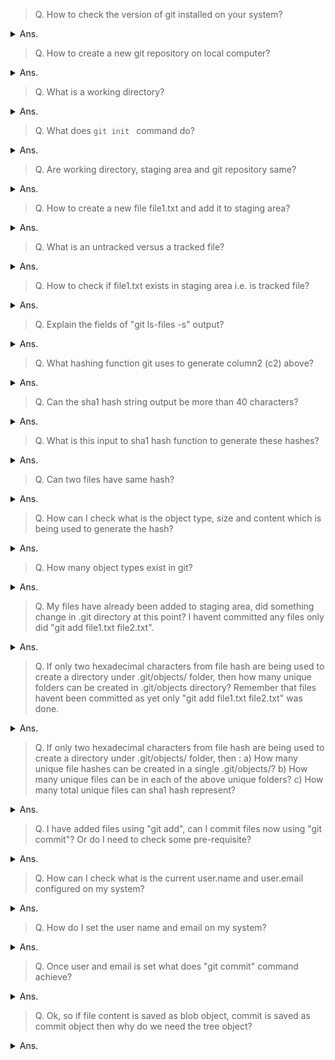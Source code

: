 > Q. How to check the version of git installed on your system?
<details><summary>Ans.</summary>
<p>

```
$ git version
```
</p>
</details>



> Q. How to create a new git repository on local computer?
<details><summary>Ans.</summary>
<p>

```
#Create a directory, move into it and run "git init"
$ mkdir -p /apps/myDir
$ cd /apps/myDir
$ git init
```
</p>
</details>


> Q. What is a working directory?
<details><summary>Ans.</summary>
<p>

```
It is the directory from where "git init" was run.
If "git init" was run from within "/apps/myDir" then "/apps/myDir/" is working directory.
$ pwd
/apps/
$ mkdir myDir
$ cd /apps/myDir
$ git init
```
</p>
</details>


> Q. What does ```git init ``` command do?
<details><summary>Ans.</summary>
<p>

```
git init creates a .git folder inside the folder from where the "git init" was run.
If "git init" was run from "/apps/myDir" then 
we will see "/apps/myDir/.git" folder after running init.
.git is the folder which git uses to track the 
various objects within a working directory (/apps/myDir/ in our case).
```
</p>
</details>


> Q. Are working directory, staging area and git repository same?
<details><summary>Ans.</summary>
<p>

```
Different. Between a file creation and until its committed it in git repo,
it is present in either one or more of these directories:

1) Working Directory:
This is where you ran git init command (has .git folder)
This is where you create the files/folders. Basically your code folder.

2) Staging Area:
This is where file gets added by using add command.
Exa. git add <filename> adds file to staging area.

3) Git Repository:
This is where file gets addded once an added file gets committed using commit command.
Exa. git commit -m "Message"
```
</p>
</details>


> Q. How to create a new file file1.txt and add it to staging area?
<details><summary>Ans.</summary>
<p>

```
#Using "git add" command
$ touch file1.txt
$ git add file1.txt
```
</p>
</details>

> Q. What is an untracked versus a tracked file?
<details><summary>Ans.</summary>
<p>

```
1) Untracked files:
Files which have been created by user but not added
to staging area using "git add". Untracked files are
shown in red in "git status" output.

2) Tracked files:
Files which have been addded to staging area but
haven't been committed as yet. Only "git add" has
been performed on these files, not "git commit".
Tracked files are shown in green in "git status" output.
```
</p>
</details>


> Q. How to check if file1.txt exists in staging area i.e. is tracked file?
<details><summary>Ans.</summary>
<p>

```
#Using "git status" or "git ls-files -s"
$ git status
$ git ls-files -s

"git status" will show currently tracked (not committed) 
files (file1.txt) in green.

###Perform below steps to see it in action
###create directory using "mkdir"
###move to directory using "cd"

$ mkdir test 
$ cd test 

###initialize repo using "git init"
###create a blank file in test directory using "touch"
$ git init 
$ touch file1.txt 

###check what files exist in working directory and are untracked using "git status". 
###file1.txt should be in red(untracked).
$ git status 

###check which files are in staging area using "git ls-files -s". 
###Should return nothing. 
$ git ls-files -s 

###create another blank file file2.txt in test directory.
###check what files exist in working directory and are untracked. 
###file1.txt and file2.txt should be in red(untracked).
$ touch file2.txt 
$ git status 

###add file1.txt to staging area using "git add"
###"git status" should now show file1.txt in green (tracked) 
###and file2.txt in red (untracked)
$ git add file1.txt 
$ git status 

###Below command should show file1.txt but not file2.txt
$ git ls-files -s 

###Should have content something similar to below
100644 e69de29bb2d1d6434b8b29ae775ad8c2e48c5391 0       file1.txt

###add file2.txt to staging area
$ git add file2.txt 

###Check file1.txt and file2.txt should be in green font
###representing them being in staging area.
$ git status 

###Below command should show file1.txt and file2.txt
###This can only confirm if file is in staging area or not
###Only a good test if files are being staged for the first time
###As even after doing commit these files should be present here
$ git ls-files -s 

###Should have content something similar to below
100644 e69de29bb2d1d6434b8b29ae775ad8c2e48c5391 0       file1.txt
100644 e69de29bb2d1d6434b8b29ae775ad8c2e48c5391 0       file2.txt
```
</p>
</details>


> Q. Explain the fields of "git ls-files -s" output?
<details><summary>Ans.</summary>
<p>

```
c1     c2                                       c3      c4
100644 e69de29bb2d1d6434b8b29ae775ad8c2e48c5391 0       file1.txt

Below are explanation of c1, c2, c3 and c4:
1) 100644    - c1 defines type of file and its permission
               (100 being regular file 644 being it permission out of 777)
2) e69de2... - c2 this is the hash of the file1.txt
3) 0         - c3 denotes how many versions of files exist in 
               the repo. 0 denotes 0th version (only one version)
4) file1.txt - c4 is the file name in staging area.
```
</p>
</details>

> Q. What hashing function git uses to generate column2 (c2) above?
<details><summary>Ans.</summary>
<p>

```
SHA1. Its output is a 40 characters long hexadecimal string
```
</p>
</details>


> Q. Can the sha1 hash string output be more than 40 characters?
<details><summary>Ans.</summary>
<p>

```
No. Since SHA1 generates 160 bits long hash and each character 
in hash string is a hexadecimal char (4 bits), hence
the hashing string can't be greater or less than 40 characters.
160 bits hash output / 4 bits to represent one hexadecimal character = 40 hexadecimal characters.
```
</p>
</details>

> Q. What is this input to sha1 hash function to generate these hashes?
<details><summary>Ans.</summary>
<p>

```
The hash is generated using 4 elements:
- type of object being staged/tracked.
- size of object
- padding null character '\0'
- file content.
```
</p>
</details>

> Q. Can two files have same hash?
<details><summary>Ans.</summary>
<p>

```
Yes, if the object type, size and content of two files is same then their hash will be equal.
```
</p>
</details>

> Q. How can I check what is the object type, size and content 
which is being used to generate the hash?
<details><summary>Ans.</summary>
<p>

```
Using "git cat-file" and the hash of the file we can get below (and other) info:
1) Content used for hash:
$ git cat-file -p e69de29bb2d1d6434b8b29ae775ad8c2e48c5391

2) Size of the file:
$ git cat-file -s e69de29bb2d1d6434b8b29ae775ad8c2e48c5391

3) Object type of the file:
$ git cat-file -t e69de29bb2d1d6434b8b29ae775ad8c2e48c5391
```
</p>
</details>


> Q. How many object types exist in git?
<details><summary>Ans.</summary>
<p>

```
There are four types of object:
1) blob - is used to store file data- it is generally a file.
2) commit - holds metadata for each change introduced in the repos. 
            It includes author, committer, commit-data, and log- messages.
3) tree - this is to reference filenames for the object types (files) and their hashes.
4) tag - arbitrary human-readable name to a specific object usually a commit.
```
</p>
</details>

> Q. My files have already been added to staging area, did something change in .git directory at this point?
I havent committed any files only did "git add file1.txt file2.txt".
<details><summary>Ans.</summary>
<p>

```
Once "git add" has been run, we saw the hash of the file objects has been created when we ran "git ls-files -s" to check staging area.
For every hash (therefore object) a directory/file gets created in .git/ folder. 
The naming convention of the file is as follows (keeping our file hash e69de29bb2d1d6434b8b29ae775ad8c2e48c5391 in mind):

$ workingDirectory/.git/<firstTwoHashCharacters/<Last38HasCharactersFileName>

In our example by adding file to staging area git created below directory and file as our file hash was e69de29bb2d1d6434b8b29ae775ad8c2e48c5391:
/apps/myDir/.git/objects/e6/9de29bb2d1d6434b8b29ae775ad8c2e48c5391

Since both files had same hash, hence only one file exists.
```
</p>
</details>

> Q. If only two hexadecimal characters from file hash are being used to create a directory under .git/objects/ folder,
then how many unique folders can be created in .git/objects directory?
Remember that files havent been committed as yet only "git add file1.txt file2.txt" was done.
<details><summary>Ans.</summary>
<p>

```
Bit of bit theory first:

Let's say you have one bit "X" to represent folder name, 
then you have only two options, either 0 or 1, which can be stored in "X". 
Hence only two folderNames are possible with a single bit "X".
i.e folderName 0 and folderName 1.

If you had 2 bits "XY" to represent folder name, 
now you can assign four folder names i.e. 00, 01, 10 and 11.

3 bits "XYZ", can assign eight folder names. 
i.e. 000, 001, 010, 011, 100, 101, 110, 111.

So having a total of N placeholders ( length("XYZ....") = N) 
where each one of these N placeholders can carry one out of M values
( M=2 in case of bit i.e. 0 or 1), will
make (M exponent N) naming values.

In above examples of "X", "XY" and "XYZ" we got
2 exp 1= 2 for "X" where M=2 (either 0 or 1) and N=1 length of "X"
2 exp 2= 4 for "XY" where M=2 (either 0 or 1) and N=3 length of "XY"
2 exp 3= 8 for "XYZ"... and so on 

With that under belt we know in case of git, it chooses first two hexadecimal
characters as folder name. Since each hexadecimal character is 4 bits long,
so in total git can use 4+4 = 8 bits to represent each folder. 

Hence total folders will be 2 exp N = 2 exp 8 = 256 folders.
$ workingDirectory/.git/<firstTwoHashCharacters/<Last38HasCharactersFileName>

In our example by adding file to staging area git 
created below directory and put a single file in it. 
Since the hash for our file was e69de29bb2d1d6434b8b29ae775ad8c2e48c5391, 
hence filename was created as:
/apps/myDir/.git/objects/e6/9de29bb2d1d6434b8b29ae775ad8c2e48c5391

where "e6" is folder and remaining 38 were used as filename.
```
</p>
</details>


> Q. If only two hexadecimal characters from file hash 
are being used to create a directory under .git/objects/ folder, then :
  a) How many unique file hashes can be created in a single .git/objects/<aGivenDirectory>?
  b) How many unique files can be in each of the above unique folders?
  c) How many total unique files can sha1 hash represent?
<details><summary>Ans.</summary>
<p>

```
If two char are used for folder name from the file hash
hence we have 
M = 2 (either 0 or 1)
N = 2 char * 4 bits per hex char

Hence, a total of 2 exp 8 = 256 folders.


Number of unique files per folder will be:
M = 2
N = 38 char * 4 bits per hex char

Hence a toal of 2 exp 152 unique files per folder.

Total number of unique folder/file combination will then be:
Total unique folders * Total unique files per folder
= (256) * (2 exp 152) ...... (xx)


Not surpisingly this is actually 2 exp 160 where 160 bits
was how long a sha1 hash was.

Since 256 = 2 exp 8
hence (xx) above becomes (2 exp 8) * (2 exp 152) = 2 exp (8+152) = 2 exp 160
```
</p>
</details>


> Q. I have added files using "git add", can I commit files now using "git commit"?
Or do I need to check some pre-requisite?
<details><summary>Ans.</summary>
<p>

```
If user.name and user.email is already configured then there is no pre-req needed
to commit files. If not, we need to configure user name and email.
```
</p>
</details>

> Q. How can I check what is the current user.name and user.email
configured on my system?
<details><summary>Ans.</summary>
<p>

```bash
#Using "git config" command
$ git config user.name
$ git config user.email
$ git config --list | grep user
```
</p>
</details>


> Q. How do I set the user name and email on my system?
<details><summary>Ans.</summary>
<p>

```bash
#Using "git config" command
$ git config --global user.email "you@example.com"
$ git config --global user.name "your name"
```
</p>
</details>


> Q. Once user and email is set what does "git commit" command achieve?
<details><summary>Ans.</summary>
<p>

```
"git commit" achieves following:

1) Save the files from staging area to the git repository (or database if you want to call it).

2) Creates additional hash objects to track the commit, mainly:
   a) Commit object: Has details like which author name and email, committer name,
      parent hash (previous commit to current commit) and email and tree object for this commit. 
   b) Tree object: contains the reference of all the files and their types
      which were committed as part of this commit.

##Below is the content of a commit object which shows reference to tree, author and committer
$git cat-file -p <hash of commit object>
tree 05ca2475d3c2f22ff8835bb202c56b174603c5ff
author Your Name <you@example.com> 1609628181 +0000
committer Your Name <you@example.com> 1609628181 +0000

#Tree object content showing the list of blobs and their names added as part of the commit.
$git cat-file -p <hash of tree object for above commit object first line>
100644 blob e69de29bb2d1d6434b8b29ae775ad8c2e48c5391    file1.txt
100644 blob e69de29bb2d1d6434b8b29ae775ad8c2e48c5391    file2.txt
```
</p>
</details>

> Q. Ok, so if file content is saved as blob object, commit is saved as commit object
then why do we need the tree object?
<details><summary>Ans.</summary>
<p>

```
A blob object is built using file content and 
some other "things" hashed together (object type [blob], size and null).
Tree object is a way to connect hash string to its filename, type and permissions.

#You can use below snippet to find each type of object 
#which gets created after a commit.
#
#
#/bin/bash
WORKDIR=$(pwd); 
OBJDIR=$WORKDIR/.git/objects/; 
cd ${OBJDIR};
clear;
echo;echo;
echo "|-> Obj Dir : "${OBJDIR}; 
find . -type f | while read fileName; 
do 
   HASH=`echo ${fileName}|sed "s/\.//g" | sed "s/\///g"` ;
   echo "|  |--> File Name: "${fileName}; 
   echo "|  |   |--> File Hash : "${HASH}; 
   echo "|  |   |--> File Type : "`git cat-file -t ${HASH}`;
   echo "|  |   |--> File Size : "`git cat-file -s ${HASH}` ; 
   echo "|  |   |--> File Data : ";
   git cat-file -p ${HASH}| while read line; 
   do 
      echo "|  |     "${line};
   done; 
   echo "|  | "; 
   echo "|  | ";
done; 
cd ${WORKDIR}

```
</p>
</details>

